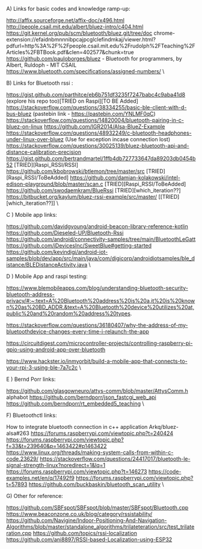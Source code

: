 A) Links for basic codes and knowledge ramp-up:

http://affix.sourceforge.net/affix-doc/x496.html
http://people.csail.mit.edu/albert/bluez-intro/c404.html
https://git.kernel.org/pub/scm/bluetooth/bluez.git/tree/doc
chrome-extension://efaidnbmnnnibpcajpcglclefindmkaj/viewer.html?pdfurl=http%3A%2F%2Fpeople.csail.mit.edu%2Frudolph%2FTeaching%2FArticles%2FBTBook.pdf&clen=402577&chunk=true
https://github.com/pauloborges/bluez - Bluetooth for programmers, by Albert, Ruldoph - MIT CSAIL
https://www.bluetooth.com/specifications/assigned-numbers/ \

B) Links for Bluetooth rssi :

https://gist.github.com/parthitce/eb6b751df3235f7247babc4c9aba41d8 (explore his repo too)[TRIED on Raspi][TO BE Added]
https://stackoverflow.com/questions/38334255/basic-ble-client-with-d-bus-bluez (pastebin link - https://pastebin.com/YNLMF0qC)
https://stackoverflow.com/questions/14820004/bluetooth-pairing-in-c-bluez-on-linux
https://github.com/IGR2014/Alsa-BlueZ-Example
https://stackoverflow.com/questions/48932249/c-bluetooth-headphones-under-linux-over-bluez (Use for exception incase connection lost)
https://stackoverflow.com/questions/30025139/bluez-bluetooth-api-and-distance-calibration-precision
https://gist.github.com/bertrandmartel/1ffb4db727733647da89203db0454b52 [TRIED][Raspi_RSSI/RSSI]
https://github.com/kbobrowski/btlemon/tree/master/src [TRIED][Raspi_RSSI/ToBeAdded]
https://github.com/damian-kolakowski/intel-edison-playground/blob/master/scan.c [TRIED][Raspi_RSSI/ToBeAdded]
https://github.com/swodaemkram/BlueRssi [TRIED][which_iteration??]
https://bitbucket.org/kaylum/bluez-rssi-example/src/master/ [[TRIED][which_iteration??]] \

C ) Mobile app links:

https://github.com/davidgyoung/android-beacon-library-reference-kotlin
https://github.com/Dieseled-UP/Bluetooth-Rssi
https://github.com/android/connectivity-samples/tree/main/BluetoothLeGatt
https://github.com/iDevicesInc/SweetBlue#getting-started
https://github.com/kevindigi/android-iot-samples/blob/dev/app/src/main/java/com/digicorp/androidiotsamples/ble_distance/BLEDistanceActivity.java \

D ) Mobile App and raspi testing:

https://www.blemobileapps.com/blog/understanding-bluetooth-security-bluetooth-address-privacy/#:~:text=A%20Bluetooth%20address%20is%20a,it%20is%20known%20as%20BD_ADDR.&text=A%20Bluetooth%20device%20utilizes%20at,public%20and%20random%20address%20types.

https://stackoverflow.com/questions/36180407/why-the-address-of-my-bluetoothdevice-changes-every-time-i-relaunch-the-app

https://circuitdigest.com/microcontroller-projects/controlling-raspberry-pi-gpio-using-android-app-over-bluetooth

https://www.hackster.io/inmyorbit/build-a-mobile-app-that-connects-to-your-rpi-3-using-ble-7a7c2c \

E ) Bernd Porr links:

https://github.com/glasgowneuro/attys-comm/blob/master/AttysComm.h
alphabot
https://github.com/berndporr/json_fastcgi_web_api
https://github.com/berndporr/rt_embedded5_teaching \

F) Bluetoothctl links:

How to integrate bluetooth connection in c++ application Arkq/bluez-alsa#263
https://forums.raspberrypi.com/viewtopic.php?t=240424
https://forums.raspberrypi.com/viewtopic.php?f=33&t=239640&p=1463422#p1463422
https://www.linux.org/threads/making-system-calls-from-within-c-code.23629/
https://stackoverflow.com/questions/24417017/bluetooth-le-signal-strength-linux?noredirect=1&lq=1
https://forums.raspberrypi.com/viewtopic.php?t=146273
https://code-examples.net/en/q/17492f9
https://forums.raspberrypi.com/viewtopic.php?t=57893
https://github.com/buckbaskin/bluetooth_scan_utility \

G) Other for reference:

https://github.com/SBFspot/SBFspot/blob/master/SBFspot/Bluetooth.cpp
https://www.beaconzone.co.uk/blog/category/rssistability/
https://github.com/Navigine/Indoor-Positioning-And-Navigation-Algorithms/blob/master/standalone_algorithms/trilateteration/src/test_trilateration.cpp
https://github.com/topics/rssi-localization
https://github.com/ani8897/RSSI-based-Localization-using-ESP32
